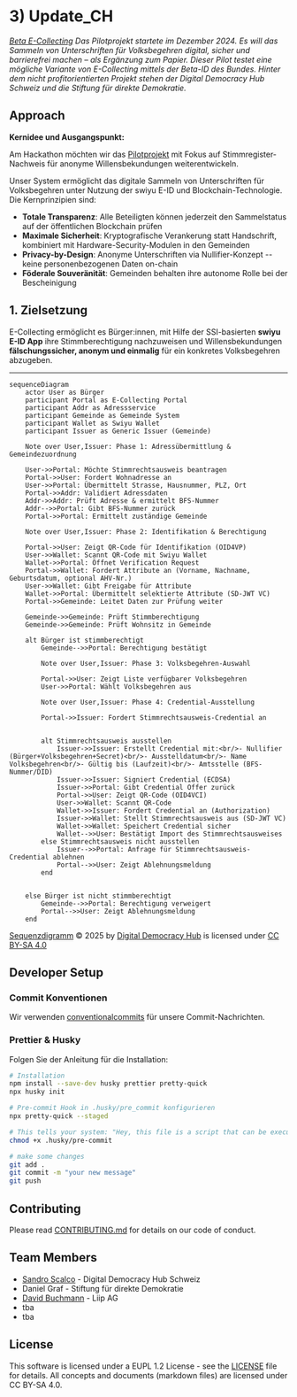 # 3) Update_CH

*[Beta E-Collecting](https://beta.ecollecting.ch) Das Pilotprojekt startete im Dezember 2024. Es will das Sammeln von Unterschriften für Volksbegehren digital, sicher und barrierefrei machen – als Ergänzung zum Papier. Dieser Pilot testet eine mögliche Variante von E-Collecting mittels der Beta-ID des Bundes. Hinter dem nicht profitorientierten Projekt stehen der Digital Democracy Hub Schweiz und die Stiftung für direkte Demokratie.*

## Approach

**Kernidee und Ausgangspunkt:**

Am Hackathon möchten wir das [Pilotprojekt](https://beta.ecollecting.ch/de/stimmregister) mit Fokus auf  Stimmregister-Nachweis für anonyme Willensbekundungen weiterentwickeln. 

Unser System ermöglicht das digitale Sammeln von Unterschriften für Volksbegehren unter Nutzung der swiyu E-ID und Blockchain-Technologie. Die Kernprinzipien sind:

-   **Totale Transparenz**: Alle Beteiligten können jederzeit den Sammelstatus auf der öffentlichen Blockchain prüfen
-   **Maximale Sicherheit**: Kryptografische Verankerung statt Handschrift, kombiniert mit Hardware-Security-Modulen in den Gemeinden
-   **Privacy-by-Design**: Anonyme Unterschriften via Nullifier-Konzept -- keine personenbezogenen Daten on-chain
-   **Föderale Souveränität**: Gemeinden behalten ihre autonome Rolle bei der Bescheinigung

## 1. Zielsetzung
E-Collecting ermöglicht es Bürger:innen, mit Hilfe der SSI-basierten **swiyu E-ID App** ihre Stimmberechtigung nachzuweisen und Willensbekundungen **fälschungssicher, anonym und einmalig** für ein konkretes Volksbegehren abzugeben.

---
```mermaid
sequenceDiagram
    actor User as Bürger
    participant Portal as E-Collecting Portal
    participant Addr as Adressservice
    participant Gemeinde as Gemeinde System
    participant Wallet as Swiyu Wallet
    participant Issuer as Generic Issuer (Gemeinde)

    Note over User,Issuer: Phase 1: Adressübermittlung & Gemeindezuordnung
    
    User->>Portal: Möchte Stimmrechtsausweis beantragen
    Portal->>User: Fordert Wohnadresse an
    User->>Portal: Übermittelt Strasse, Hausnummer, PLZ, Ort
    Portal->>Addr: Validiert Adressdaten
    Addr->>Addr: Prüft Adresse & ermittelt BFS-Nummer
    Addr-->>Portal: Gibt BFS-Nummer zurück
    Portal->>Portal: Ermittelt zuständige Gemeinde
    
    Note over User,Issuer: Phase 2: Identifikation & Berechtigung
    
    Portal->>User: Zeigt QR-Code für Identifikation (OID4VP)
    User->>Wallet: Scannt QR-Code mit Swiyu Wallet
    Wallet->>Portal: Öffnet Verification Request
    Portal->>Wallet: Fordert Attribute an (Vorname, Nachname, Geburtsdatum, optional AHV-Nr.)
    User->>Wallet: Gibt Freigabe für Attribute
    Wallet->>Portal: Übermittelt selektierte Attribute (SD-JWT VC)
    Portal->>Gemeinde: Leitet Daten zur Prüfung weiter
    
    Gemeinde->>Gemeinde: Prüft Stimmberechtigung
    Gemeinde->>Gemeinde: Prüft Wohnsitz in Gemeinde
    
    alt Bürger ist stimmberechtigt
        Gemeinde-->>Portal: Berechtigung bestätigt
        
        Note over User,Issuer: Phase 3: Volksbegehren-Auswahl
        
        Portal->>User: Zeigt Liste verfügbarer Volksbegehren
        User->>Portal: Wählt Volksbegehren aus
        
        Note over User,Issuer: Phase 4: Credential-Ausstellung
        
        Portal->>Issuer: Fordert Stimmrechtsausweis-Credential an
        
        
        alt Stimmrechtsausweis ausstellen    
            Issuer->>Issuer: Erstellt Credential mit:<br/>- Nullifier (Bürger+Volksbegehren+Secret)<br/>- Ausstelldatum<br/>- Name Volksbegehren<br/>- Gültig bis (Laufzeit)<br/>- Amtsstelle (BFS-Nummer/DID)
            Issuer->>Issuer: Signiert Credential (ECDSA)
            Issuer->>Portal: Gibt Credential Offer zurück
            Portal->>User: Zeigt QR-Code (OID4VCI)
            User->>Wallet: Scannt QR-Code
            Wallet->>Issuer: Fordert Credential an (Authorization)
            Issuer->>Wallet: Stellt Stimmrechtsausweis aus (SD-JWT VC)
            Wallet->>Wallet: Speichert Credential sicher
            Wallet-->>User: Bestätigt Import des Stimmrechtsausweises
        else Stimmrechtsausweis nicht ausstellen
            Issuer-->>Portal: Anfrage für Stimmrechtsausweis-Credential ablehnen
            Portal-->>User: Zeigt Ablehnungsmeldung
        end


    else Bürger ist nicht stimmberechtigt
        Gemeinde-->>Portal: Berechtigung verweigert
        Portal-->>User: Zeigt Ablehnungsmeldung
    end
```
[Sequenzdigramm](https://github.com/Digital-Democracy-Hub-Schweiz/e-collecting-pilot/blob/main/Konzepte/Stimmrechtsausweis%20Sequenzdiagramm.md) © 2025 by [Digital Democracy Hub](https://digitaldemocracyhub.ch) is licensed under [CC BY-SA 4.0](https://creativecommons.org/licenses/by-sa/4.0/)


## Developer Setup

### Commit Konventionen

Wir verwenden [conventionalcommits](https://www.conventionalcommits.org/en/) für unsere Commit-Nachrichten.

### Prettier & Husky

Folgen Sie der Anleitung für die Installation:

```bash
# Installation
npm install --save-dev husky prettier pretty-quick
npx husky init

# Pre-commit Hook in .husky/pre_commit konfigurieren
npx pretty-quick --staged

# This tells your system: "Hey, this file is a script that can be executed."
chmod +x .husky/pre-commit

# make some changes
git add .
git commit -m "your new message"
git push
```


## Contributing

Please read [CONTRIBUTING.md](/CONTRIBUTING.md) for details on our code of conduct.

## Team Members

- [Sandro Scalco](https://github.com/sansan88) - Digital Democracy Hub Schweiz
- Daniel Graf - Stiftung für direkte Demokratie
- [David Buchmann](https://github.com/dbu/) - Liip AG
- tba
- tba

## License

This software is licensed under a EUPL 1.2 License - see the [LICENSE](LICENSE) file for details. All concepts and documents (markdown files) are licensed under CC BY-SA 4.0.
